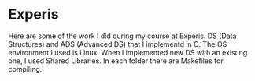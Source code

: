 # Experis
Here are some of the work I did during my course at Experis.
DS (Data Structures) and ADS (Advanced DS) that I implementd in C.
The OS environment I used is Linux.
When I implemented new DS with an existing one, I used Shared Libraries.
In each folder there are Makefiles for compiling.
